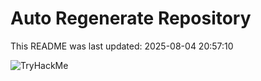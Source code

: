 # Auto Regenerate Repository

This README was last updated: 2025-08-04 20:57:10

 ![TryHackMe](https://tryhackme.com/badge/533634)